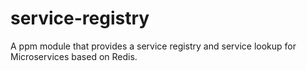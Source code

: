# service-registry
A ppm module that provides a service registry and service lookup for Microservices based on Redis.
